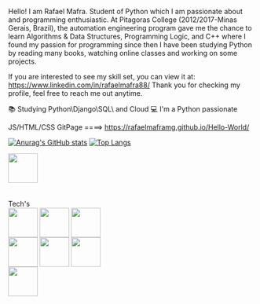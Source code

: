 Hello! I am Rafael Mafra.
Student of Python which I am passionate about and programming enthusiastic. At Pitagoras College (2012/2017-Minas Gerais, Brazil), the automation engineering program gave me the chance to learn Algorithms & Data Structures, Programming Logic, and C++ where I found my passion for programming since then I have been studying Python by reading many books, watching online classes and working on some projects.


If you are interested to see my skill set, you can view it at: https://www.linkedin.com/in/rafaelmafra88/
Thank you for checking my profile, feel free to reach me out anytime. 


📚 Studying Python\Django\SQL\ and Cloud 
💻 I'm a Python passionate

JS/HTML/CSS GitPage ====>
https://rafaelmaframg.github.io/Hello-World/

[![Anurag's GitHub stats](https://github-readme-stats.vercel.app/api?username=rafaelmaframg&count_private=true&show_icons=true&theme=cobalt)](https://github.com/anuraghazra/github-readme-stats)
[![Top Langs](https://github-readme-stats.vercel.app/api/top-langs/?username=rafaelmaframg&layout=compact&theme=cobalt)](https://github.com/anuraghazra/github-readme-stats)
<div>
<a href="https://www.linkedin.com/in/rafaelmafra88/">
<img src="https://cdn.jsdelivr.net/gh/devicons/devicon/icons/linkedin/linkedin-original.svg"  align="center" heigth="50" width="60"></a>
</div>

<div>
 <br><br>Tech's<br>
<img src="https://cdn.jsdelivr.net/gh/devicons/devicon/icons/python/python-original-wordmark.svg" align="center" heigth="50" width="60"/>
<img src="https://cdn.jsdelivr.net/gh/devicons/devicon/icons/django/django-plain-wordmark.svg" align="center" heigth="50" width="60"/>
<img src="https://cdn.jsdelivr.net/gh/devicons/devicon/icons/java/java-original.svg" align="center" heigth="50" width="60" /><br>       
<img src="https://cdn.jsdelivr.net/gh/devicons/devicon/icons/html5/html5-original-wordmark.svg" align="center" heigth="50" width="60"/>
<img src="https://cdn.jsdelivr.net/gh/devicons/devicon/icons/javascript/javascript-original.svg" align="center" heigth="50" width="60"/>
<img src="https://cdn.jsdelivr.net/gh/devicons/devicon/icons/css3/css3-original.svg" align="center" heigth="50" width="60" /> <br>
<img src="https://cdn.jsdelivr.net/gh/devicons/devicon/icons/git/git-original-wordmark.svg" align="center" heigth="50" width="60"/>
          
</div>
